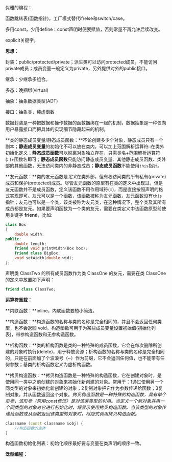 优雅的编程：

函数跳转表(函数指针)，工厂模式替代if/else和switch/case。

多用const，少用define：const声明时便要赋值，否则常量不再允许后续改变。

explicit关键字。



**思想：**

封装：public/protected/private；派生类可以访问protected成员，不能访问private成员；成员变量一般定义为private，另外提供对外的public接口。

继承：少继承多组合。

多态：晚捆绑(virtual)

抽象：抽象数据类型(ADT)

接口：抽象类，纯虚函数

数据封装是一种把数据和操作数据的函数捆绑在一起的机制，数据抽象是一种仅向用户暴露接口而把具体的实现细节隐藏起来的机制。



**类的静态成员变量/静态成员函数：**不论创建多少个对象，静态成员只有一个副本；**静态成员变量**的初始化不可以放在类内，可以加上范围解析运算符::在类外初始化定义；**静态成员函数**可以脱离对象独立存在，只需类名+范围解析运算符(::)+函数名即可；**静态成员函数**只能访问静态成员变量、其他静态成员函数、类外部的其他函数，无法访问类内的非静态成员；**静态成员函数**不能使用`this`指针。



**友元函数：**类的友元函数是*定义*在类外部，但有权访问类的所有私有(private)成员和保护(protected)成员。尽管友元函数的原型有在类的定义中出现过，但是友元函数并不是成员函数，定义该函数不用作用域符(::)，而是直接按照声明的格式实现即可。友元可以是一个函数，该函数被称为友元函数，友元函数没有`this`指针；友元也可以是一个类，该类被称为友元类，在这种情况下，整个类及其所有成员都是友元。如果要声明函数为一个类的友元，需要在类定义中该函数原型前使用关键字 **friend**，比如:

```c++
class Box
{
	double width;
public:
	double length;
	friend void printWidth(Box box);
    friend class BigBox;
	void setWidth(double wid);
};
```

声明类 ClassTwo 的所有成员函数作为类 ClassOne 的友元，需要在类 ClassOne 的定义中放置如下声明：

```c++
friend class ClassTwo;
```



**运算符重载：**



**内联函数：**inline，内联函数要短小简洁。



**构造函数：**构造函数的名称与类的名称是完全相同的，并且不会返回任何类型，也不会返回 void。构造函数可用于为某些成员变量设置初始值(初始化列表)，带参构造函数和无参构造函数。



**析构函数：**类的析构函数是类的一种特殊的成员函数，它会在每次删除所创建的对象时执行(delete)，用于释放资源；析构函数的名称与类的名称是完全相同的，只是在前面加了个波浪号（~）作为前缀，它不会返回任何值，也不能带有任何参数；基类的析构函数定义为虚析构函数。



**拷贝构造函数：**拷贝构造函数是一种特殊的构造函数，它在创建对象时，是使用同一类中之前创建的对象来初始化新创建的对象。常用于：1通过使用另一个同类型的对象来初始化新创建的对象；2复制对象把它作为参数传递给函数；3复制对象，并从函数返回这个对象。*拷贝构造函数是一种特殊的构造函数，具有单个形参，该形参（常用const修饰）是对该类类型的引用。当定义一个新对象并用一个同类型的对象对它进行初始化时，将显示使用拷贝构造函数。当该类型的对象传递给函数或从函数返回该类型的对象时，将隐式调用拷贝构造函数。*

```c++
classname (const classname &obj) {
	//构造函数的主体
}
```



构造函数初始化列表：初始化顺序最好要与变量在类声明的顺序一致。



**泛型编程：**



